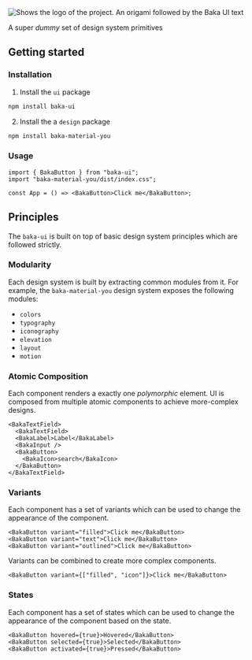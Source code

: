<picture>
  <source media="(prefers-color-scheme: dark)" srcset="https://baka-ui.com/logo-dark.svg">
  <source media="(prefers-color-scheme: light)" srcset="https://baka-ui.com/logo-light.svg">
  <img alt="Shows the logo of the project. An origami followed by the Baka UI text" src="https://baka-ui.com/logo-light.svg">
</picture>

A super _dummy_ set of design system primitives

## Getting started

### Installation

1. Install the `ui` package

```bash
npm install baka-ui
```

2. Install the a `design` package

```bash
npm install baka-material-you
```

### Usage

```tsx
import { BakaButton } from "baka-ui";
import "baka-material-you/dist/index.css";

const App = () => <BakaButton>Click me</BakaButton>;
```

## Principles

The `baka-ui` is built on top of basic design system principles which are followed strictly.

### Modularity

Each design system is built by extracting common modules from it. For example, the `baka-material-you` design system exposes the following modules:

- `colors`
- `typography`
- `iconography`
- `elevation`
- `layout`
- `motion`

### Atomic Composition

Each component renders a exactly one _polymorphic_ element. UI is composed from multiple atomic components to achieve more-complex designs.

```tsx
<BakaTextField>
  <BakaTextField>
  <BakaLabel>Label</BakaLabel>
  <BakaInput />
  <BakaButton>
    <BakaIcon>search</BakaIcon>
  </BakaButton>
</BakaTextField>
```

### Variants

Each component has a set of variants which can be used to change the appearance of the component.

```tsx
<BakaButton variant="filled">Click me</BakaButton>
<BakaButton variant="text">Click me</BakaButton>
<BakaButton variant="outlined">Click me</BakaButton>
```

Variants can be combined to create more complex components.

```tsx
<BakaButton variant={["filled", "icon"]}>Click me</BakaButton>
```

### States

Each component has a set of states which can be used to change the appearance of the component based on the state.

```tsx
<BakaButton hovered={true}>Hovered</BakaButton>
<BakaButton selected={true}>Selected</BakaButton>
<BakaButton activated={true}>Pressed</BakaButton>
```
